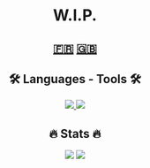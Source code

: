 <h1 align=center>W.I.P.</h1>

<h2 align=center><a href="https://github.com/ToxykAuBleu/ToxykAuBleu/blob/main/README.fr-FR.md">🇫🇷</a> <a href="https://github.com/ToxykAuBleu/ToxykAuBleu/blob/main/README.md">🇬🇧</a></h2>

<h2 align=center>🛠️ Languages - Tools 🛠️</h2>
<p align=center>
   <a href="https://skillicons.dev">
      <img src="https://skillicons.dev/icons?i=java,mysql,php,bash,cpp,cs,nodejs,js,html,css,angular" />
      <img src="https://skillicons.dev/icons?i=git,github,linux,qt,unity,visualstudio,vscode,powershell,discord" />
   </a>
</p>

<h2 align=center>🔥 Stats 🔥</h2>
<p align=center>
   <img src="https://streak-stats.demolab.com/?user=ToxykAuBleu&theme=highcontrast&locale=en" />
   <img src="https://github-readme-stats.vercel.app/api?username=ToxykAuBleu&theme=highcontrast&show_icons=true&cache_seconds=86400&locale=en" />
</p>
